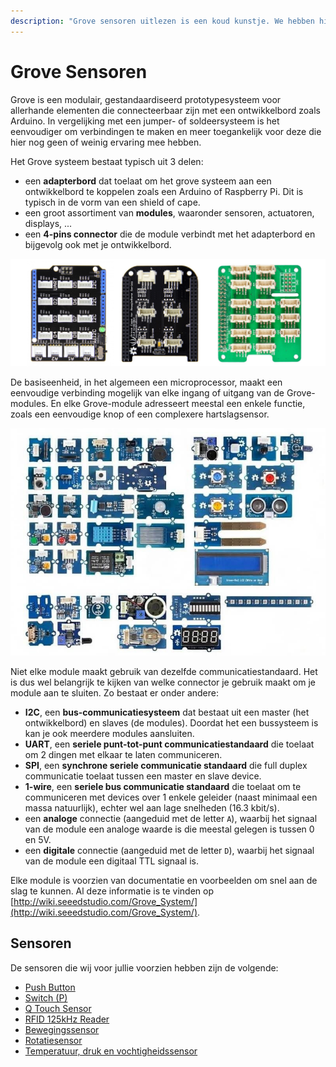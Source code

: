 ```yaml
---
description: "Grove sensoren uitlezen is een koud kunstje. We hebben hier voor jullie een aantal sensoren voorzien met bijhorende starter sketches. Op deze manier kan je heel snel aan de slag."
---
```


# Grove Sensoren

Grove is een modulair, gestandaardiseerd prototypesysteem voor allerhande elementen die connecteerbaar zijn met een ontwikkelbord zoals Arduino. In vergelijking met een jumper- of soldeersysteem is het eenvoudiger om verbindingen te maken en meer toegankelijk voor deze die hier nog geen of weinig ervaring mee hebben.

Het Grove systeem bestaat typisch uit 3 delen:

* een **adapterbord** dat toelaat om het grove systeem aan een ontwikkelbord te koppelen zoals een Arduino of Raspberry Pi. Dit is typisch in de vorm van een shield of cape.
* een groot assortiment van **modules**, waaronder sensoren, actuatoren, displays, ...
* een **4-pins connector** die de module verbindt met het adapterbord en bijgevolg ook met je ontwikkelbord.

![Adapterborden](./img/boards.png)

De basiseenheid, in het algemeen een microprocessor, maakt een eenvoudige verbinding mogelijk van elke ingang of uitgang van de Grove-modules. En elke Grove-module adresseert meestal een enkele functie, zoals een eenvoudige knop of een complexere hartslagsensor.

![Modules](./img/grove_modules.jpg)

Niet elke module maakt gebruik van dezelfde communicatiestandaard. Het is dus wel belangrijk te kijken van welke connector je gebruik maakt om je module aan te sluiten. Zo bestaat er onder andere:

* **I2C**, een **bus-communicatiesysteem** dat bestaat uit een master (het ontwikkelbord) en slaves (de modules). Doordat het een bussysteem is kan je ook meerdere modules aansluiten.
* **UART**, een **seriele punt-tot-punt communicatiestandaard** die toelaat om 2 dingen met elkaar te laten communiceren.
* **SPI**, een **synchrone seriele communicatie standaard** die full duplex communicatie toelaat tussen een master en slave device.
* **1-wire**, een **seriele bus communicatie standaard** die toelaat om te communiceren met devices over 1 enkele geleider (naast minimaal een massa natuurlijk), echter wel aan lage snelheden (16.3 kbit/s).
* een **analoge** connectie (aangeduid met de letter `A`), waarbij het signaal van de module een analoge waarde is die meestal gelegen is tussen 0 en 5V.
* een **digitale** connectie (aangeduid met de letter `D`), waarbij het signaal van de module een digitaal TTL signaal is.

Elke module is voorzien van documentatie en voorbeelden om snel aan de slag te kunnen. Al deze informatie is te vinden op [http://wiki.seeedstudio.com/Grove_System/](http://wiki.seeedstudio.com/Grove_System/).

## Sensoren

De sensoren die wij voor jullie voorzien hebben zijn de volgende:

* [Push Button](./push_button/README.md)
* [Switch (P)](./switch/README.md)
* [Q Touch Sensor](./q_touch/README.md)
* [RFID 125kHz Reader](./rfid/README.md)
* [Bewegingssensor](./motion-sensor/README.md)
* [Rotatiesensor](./rotary-sensor/README.md)
* [Temperatuur, druk en vochtigheidssensor](./tph-sensor/README.md)
  